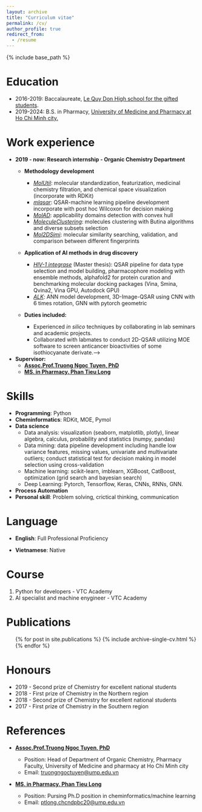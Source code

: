 ```yaml
---
layout: archive
title: "Curriculum vitae"
permalink: /cv/
author_profile: true
redirect_from:
  - /resume
---
```


{% include base_path %}

Education
======
* 2016-2019: Baccalaureate, [Le Quy Don High school for the gifted students](https://www.facebook.com/lequydonbinhdinh).
* 2019-2024: B.S. in Pharmacy, [University of Medicine and Pharmacy at Ho Chi Minh city.](https://ump.edu.vn/)

Work experience
======
* **2019 - now: Research internship - Organic Chemistry Department**
  * **Methodology development**
    * [*MolUtil*](https://tieulongphan.github.io/portfolio/2023-05-01-MolUtil/): molecular standardization, featurization, medicinal chemistry filtration, and chemical space visualization (incorporate with RDKit)
    * [*mlqsar*](https://tieulongphan.github.io/portfolio/2023-05-07-mlqsar/): QSAR-machine learning pipeline development incorporate with post hoc Wilcoxon for decision making
    * [*MolAD*](https://tieulongphan.github.io/portfolio/2023-05-05-MolAD/): applicability domains detection with convex hull 
    * [*MoleculeClustering*](https://tieulongphan.github.io/portfolio/2023-05-03-MolCluster/): molecules clustering with Butina algorithms and diverse subsets selection
    * [*Mol2DSimi*](https://tieulongphan.github.io/portfolio/2023-05-02-Mol2DSimi/): molecular similarity searching, validation, and comparison between different fingerprints
  * **Application of AI methods in drug discovery**
    * [*HIV-1 integrase*](https://tieulongphan.github.io/project/2022-11-1-thesis/) (Master thesis): QSAR pipeline for data type selection and model building, pharmacophore modeling with ensemble methods, alphafold2 for protein curation and benchmarking molecular docking packages (Vina, Smina, Qvina2, Vina GPU, Autodock GPU)
    * [*ALK*](https://tieulongphan.github.io/project/2023-05-01-ALK-GNN/): ANN model development, 3D-Image-QSAR using CNN with  6 times rotation, GNN with pytorch geometric
    
  * **Duties included:**
    *  Experienced *in silico* techniques by collaborating in lab seminars and academic projects.
    *  Collaborated with labmates to conduct 2D-QSAR utilizing MOE software to screen anticancer bioactivities of some isothiocyanate derivate.-->
* **Supervisor:** 
  * [**Assoc.Prof.Truong Ngoc Tuyen, PhD**](http://uphcm.edu.vn/emplinfo.aspx?EmplCode=truongngoctuyen)
  * [**MS. in Pharmacy. Phan Tieu Long**](https://tieulongphan.github.io/)

Skills
======
* **Programming**: Python
* **Cheminformatics**: RDKit, MOE, Pymol
* **Data science**
  * Data analysis: visualization (seaborn, matplotlib, plotly), linear algebra, calculus, probability and statistics (numpy, pandas)
  * Data mining: data pipeline development including handle low variance features, missing values, univariate and multivariate outliers; conduct statistical test for decision making in model selection using cross-validation
  * Machine learning: scikit-learn, imblearn, XGBoost, CatBoost, optimization (grid search and bayesian search)
  * Deep Learning: Pytorch, Tensorflow, Keras, CNNs, RNNs, GNN.
* **Process Automation**
* **Personal skill**: Problem solving, crictical thinking, communication

Language
======
* **English**: Full Professional Proficiency 
<!-- - [IELTS 7.5](https://drive.google.com/file/d/1d2aqC8APbJ23sUbGRZcFqbQITQIocAvm/view?usp=share_link) -->
* **Vietnamese**: Native

Course
======
1. Python for developers - VTC Academy
2. AI specialist and machine enygineer - VTC Academy

<!-- Teaching
======
  <ul>{% for post in site.teaching %}
    {% include archive-single-cv.html %}
  {% endfor %}</ul> -->

Publications
======
  <ul>{% for post in site.publications %}
    {% include archive-single-cv.html %}
  {% endfor %}</ul>
  
Honours
======
* 2019 - Second prize of Chemistry for excellent national students  
* 2018 - First prize of Chemistry in the Northern region
* 2018 - Second prize of Chemistry for excellent national students
* 2017 - First prize of Chemistry in the Southern region

References
======
* [**Assoc.Prof.Truong Ngoc Tuyen, PhD**](http://uphcm.edu.vn/emplinfo.aspx?EmplCode=truongngoctuyen)
  * Position: Head of Department of Organic Chemistry, Pharmacy Faculty, University of Medicine and pharmacy at Ho Chi Minh city
  * Email: [truongngoctuyen@ump.edu.vn](mailto:truongngoctuyen@ump.edu.vn)

* [**MS. in Pharmacy. Phan Tieu Long**](https://tieulongphan.github.io/)
  * Position: Pursing Ph.D position in cheminformatics/machine learning
  * Email: [ptlong.chcndpbc20@ump.edu.vn](mailto:ptlong.chcndpbc20@ump.edu.vn)
  




